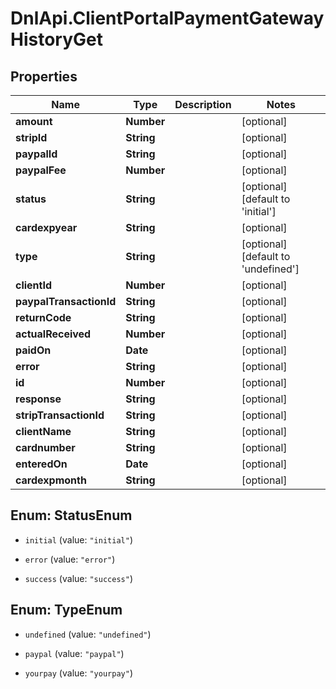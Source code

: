 # DnlApi.ClientPortalPaymentGatewayHistoryGet

## Properties
Name | Type | Description | Notes
------------ | ------------- | ------------- | -------------
**amount** | **Number** |  | [optional] 
**stripId** | **String** |  | [optional] 
**paypalId** | **String** |  | [optional] 
**paypalFee** | **Number** |  | [optional] 
**status** | **String** |  | [optional] [default to &#39;initial&#39;]
**cardexpyear** | **String** |  | [optional] 
**type** | **String** |  | [optional] [default to &#39;undefined&#39;]
**clientId** | **Number** |  | [optional] 
**paypalTransactionId** | **String** |  | [optional] 
**returnCode** | **String** |  | [optional] 
**actualReceived** | **Number** |  | [optional] 
**paidOn** | **Date** |  | [optional] 
**error** | **String** |  | [optional] 
**id** | **Number** |  | [optional] 
**response** | **String** |  | [optional] 
**stripTransactionId** | **String** |  | [optional] 
**clientName** | **String** |  | [optional] 
**cardnumber** | **String** |  | [optional] 
**enteredOn** | **Date** |  | [optional] 
**cardexpmonth** | **String** |  | [optional] 


<a name="StatusEnum"></a>
## Enum: StatusEnum


* `initial` (value: `"initial"`)

* `error` (value: `"error"`)

* `success` (value: `"success"`)




<a name="TypeEnum"></a>
## Enum: TypeEnum


* `undefined` (value: `"undefined"`)

* `paypal` (value: `"paypal"`)

* `yourpay` (value: `"yourpay"`)




